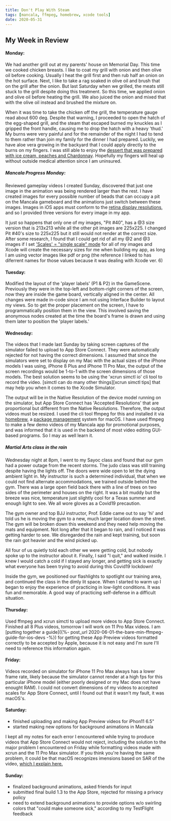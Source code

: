 ```yaml
---
title: Don't Play With Steam
tags: [mancala, ffmpeg, homebrew, xcode tools]
date: 2020-05-31
---
```

## My Week in Review
#### Monday:
We had another grill out at my parents' house on Memorial Day. This time we cooked chicken breasts. I like to coat my grill with onion and then olive oil before cooking. Usually I heat the grill first and then rub half an onion on the hot surface. Next, I like to take a rag soaked in olive oil and brush that on the grill after the onion. But last Saturday when we grilled, the meats still stuck to the grill despite doing this treatment. So this time, we applied onion and olive oil before heating the grill. We also juiced the onion and mixed that with the olive oil instead and brushed the mixture on.

When it was time to take the chicken off the grill, the temperature gauge read about 600 deg. Despite that warning, I proceeded to open the hatch of the egg-shaped grill, and the steam that escaped burned my knuckles as I gripped the front handle, causing me to drop the hatch with a heavy 'thud.' My burns were very painful and for the remainder of the night I had to tend to them rather than join my family for the dinner I had prepared. Luckily, we have aloe vera growing in the backyard that I could apply directly to the burns on my fingers. I was still able to enjoy the [dessert that was prepared with ice cream, peaches and Chardonnay][ice cream recipe]. Hopefully my fingers will heal up without outside medical attention since I am uninsured.

##### Mancala Progress Monday:
Reviewed gameplay videos I created Sunday, discovered that just one image in the animation was being rendered larger than the rest. I have created images for every possible number of beads that can occupy a pit on the Mancala gameboard and the animations just switch between these images. Images in iOS apps must conform to the [retina display resolutions](https://developer.apple.com/design/human-interface-guidelines/ios/icons-and-images/image-size-and-resolution/), and so I provided three versions for every image in my app.

It just so happens that only one of my images, "Pit \#40", has a @3 size version that is 213x213 while all the other pit images are 225x225. I changed Pit \#40's size to 225x225 but it still would not render at the correct size. After some research, I found that I could get rid of all my @2 and @3 images if I set ['Scales' = "single scale" mode][vector scaling] for all of my images and Xcode will create the necessary sizes for me when building my app, as long I am using vector images like pdf or png (the reference I linked to has diferrent names for those values because it was dealing with Xcode ver. 6)

#### Tuesday:
Modified the layout of the 'player labels' (P1 & P2) in the GameScene. Previously they were in the top-left and bottom-right corners of the screen, now they are inside the game board, vertically aligned in the center. All changes were made in-code since I am not using Interface Builder to layout my views. So to get the proper placement on the screen, I have to programmatically position them in the view. This involved saving the anonymous nodes created at the time the board's frame is drawn and using them later to position the 'player labels.'

<h4 id="making-app-preview-videos">Wednesday:</h4>
The videos that I made last Sunday by taking screen captures of the simulator failed to upload to App Store Connect. They were automatically rejected for not having the correct dimensions. I assumed that since the simulators were set to display on my Mac with the actual sizes of the iPhone models I was using, iPhone 8 Plus and iPhone 11 Pro Max, the output of the screen recordings would be 1-to-1 with the screen dimensions of those models. The best solution seems to be using the 'xcrun simctl io' cli tool to record the video. [simctl can do many other things][xcrun simctl tips] that may help you when it comes to the Xcode Simulator.

The output will be in the Native Resolution of the device model running on the simulator, but App Store Connect has 'Accepted Resolutions' that are proportional but different from the Native Resolutions. Therefore, the output videos must be resized. I used the cli tool ffmpeg for this and installed it via [homebrew][homebrew], a [package management][hb basics] system for macOS. I have used ffmpeg to make a few demo videos of my Mancala app for promotional purposes, and was informed that it is used in the backend of most video editing GUI-based programs. So I may as well learn it.

##### Martial Arts class in the rain
Wednesday night at 8pm, I went to my Sayoc class and found that our gym had a power outage from the recent storms. The judo class was still training despite having the lights off. The doors were wide open to let the dying ambient light in. My instructor is such a determined individual, that when we could not find alternate accommodations, we trained outside behind the gym. There was a large open field back there with a line of trees on two sides of the perimeter and houses on the right. It was a bit muddy but the breeze was nice, temperature just slightly cool for a Texas summer and enough light to see. We all wore gloves as a Covid19 precaution.

The gym owner and top BJJ instructor, Prof. Eddie came out to say 'hi' and told us he is moving the gym to a new, much larger location down the street. The gym will be broken down this weekend and they need help moving the mats and equipment. Not long after that it began to rain, and I noticed it was getting harder to see. We disregarded the rain and kept training, but soon the rain got heavier and the wind picked up.

All four of us quietly told each other we were getting cold, but nobody spoke up to the instructor about it. Finally, I said "I quit," and walked inside. I knew I would catch a cold if I stayed any longer, and getting sick is exactly what everyone has been trying to avoid during this Covid19 lockdown!

Inside the gym, we positioned our flashlights to spotlight our training area, and continued the class in the dimly lit space. When I started to warm up I began to enjoy the experience of practicing in low-light conditions. It was fun and memorable. A good way of practicing self-defense in a difficult situation.

#### Thursday:
Used ffmpeg and xcrun simctl to upload more videos to App Store Connect. Finished all 8 Plus videos, tomorrow I will work on 11 Pro Max videos. I am [putting together a guide]({%- post_url 2020-06-01-the-bare-min-ffmpeg-guide-for-ios-devs -%}) for getting these App Preview videos formatted correctly to be accepted by Apple, because it is not easy and I'm sure I'll need to reference this information again.

#### Friday:
Videos recorded on simulator for iPhone 11 Pro Max always has a lower frame rate, likely because the simulator cannot render at a high fps for this particular iPhone model (either poorly designed or my Mac does not have enought RAM).
I could not convert dimensions of my videos to accepted scales for App Store Connect, until I found out that it wasn't my fault, it was macOS's.

#### Saturday:
- finished uploading and making App Preview videos for iPhon11 6.5"
- started making new options for background animations in Mancala

I kept all my notes for each error I encountered while trying to produce videos that App Store Connect would not reject, including the solution to the major problem I encountered on Friday while formatting videos made with xcrun and the 11 Pro Max simulator.
If you think you're having the same problem, it could be that macOS recognizes imensions based on SAR of the video, <a href="{%- post_url 2020-06-01-the-bare-min-ffmpeg-guide-for-ios-devs -%}#macos-sar-scaling">which I explain here.</a>


#### Sunday:
- finalized background animations, asked friends for input
- submitted final build 1.3 to the App Store, rejected for missing a privacy policy
- need to extend background animations to provide options w/o swirling colors that "could make someone sick," according to my TestFlight feedback

[ice cream recipe]: https://www.allrecipes.com/recipe/264010/chef-jimmie-joness-drunken-peaches/?utm_source=emailshare&utm_medium=email&utm_campaign=email-share-recipe&utm_content=20200623
[vector scaling]: https://krakendev.io/blog/4-xcode-asset-catalog-secrets-you-need-to-know#nuisancenumba2brdatapreservehtmlnodetruecouldigetthisimagein3xresolution
[xcrun simctl tips]: https://www.iosdev.recipes/simctl/
[homebrew]: https://brew.sh
[hb basics]: https://dev.to/code2bits/homebrew---basics--cheatsheet-3a3n
[scale videos SAR]: https://stackoverflow.com/questions/53573468/using-ffmpeg-to-scale-app-preview-videos-for-the-appstore
